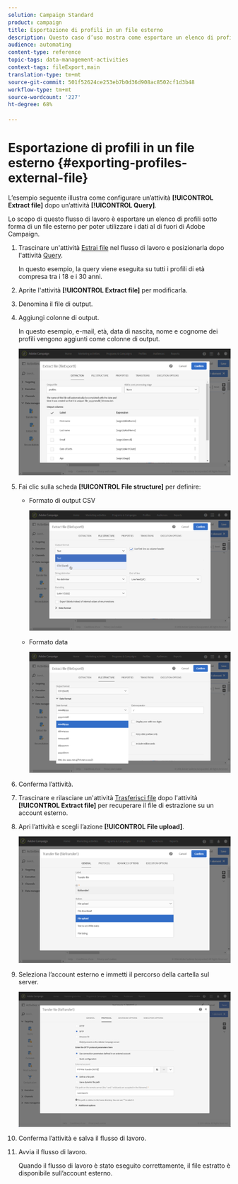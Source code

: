 ```yaml
---
solution: Campaign Standard
product: campaign
title: Esportazione di profili in un file esterno
description: Questo caso d’uso mostra come esportare un elenco di profili sotto forma di file esterno in modo che i dati possano essere utilizzati al di fuori  Adobe Campaign.
audience: automating
content-type: reference
topic-tags: data-management-activities
context-tags: fileExport,main
translation-type: tm+mt
source-git-commit: 501f52624ce253eb7b0d36d908ac8502cf1d3b48
workflow-type: tm+mt
source-wordcount: '227'
ht-degree: 68%

---
```



# Esportazione di profili in un file esterno {#exporting-profiles-external-file}

L’esempio seguente illustra come configurare un’attività **[!UICONTROL Extract file]** dopo un’attività **[!UICONTROL Query]**.

Lo scopo di questo flusso di lavoro è esportare un elenco di profili sotto forma di un file esterno per poter utilizzare i dati al di fuori di Adobe Campaign.

1. Trascinare un&#39;attività [Estrai file](../../automating/using/extract-file.md) nel flusso di lavoro e posizionarla dopo l&#39;attività [Query](../../automating/using/query.md).

   In questo esempio, la query viene eseguita su tutti i profili di età compresa tra i 18 e i 30 anni.

1. Aprite l&#39;attività **[!UICONTROL Extract file]** per modificarla.
1. Denomina il file di output.
1. Aggiungi colonne di output.

   In questo esempio, e-mail, età, data di nascita, nome e cognome dei profili vengono aggiunti come colonne di output.

   ![](assets/wkf_data_export6.png)

1. Fai clic sulla scheda **[!UICONTROL File structure]** per definire:

   * Formato di output CSV

      ![](assets/wkf_data_export7.png)

   * Formato data

      ![](assets/wkf_data_export9.png)

1. Conferma l’attività.
1. Trascinare e rilasciare un&#39;attività [Trasferisci file](../../automating/using/transfer-file.md) dopo l&#39;attività **[!UICONTROL Extract file]** per recuperare il file di estrazione su un account esterno.
1. Apri l’attività e scegli l’azione **[!UICONTROL File upload]**.

   ![](assets/wkf_data_export11.png)

1. Seleziona l’account esterno e immetti il percorso della cartella sul server.

   ![](assets/wkf_data_export12.png)

1. Conferma l’attività e salva il flusso di lavoro.
1. Avvia il flusso di lavoro.

   Quando il flusso di lavoro è stato eseguito correttamente, il file estratto è disponibile sull’account esterno.
